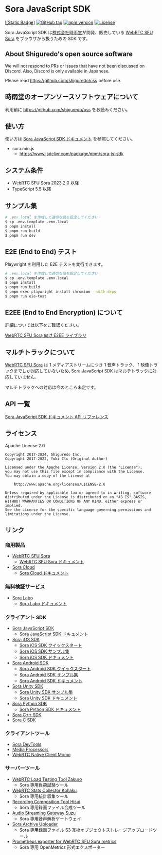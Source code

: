 # Sora JavaScript SDK

[![Static Badge]](https://img.shields.io/badge/Checked_with-Biome-60a5fa?style=flat&logo=biome)
[![GitHub tag](https://img.shields.io/github/tag/shiguredo/sora-js-sdk.svg)](https://github.com/shiguredo/sora-js-sdk)
[![npm version](https://badge.fury.io/js/sora-js-sdk.svg)](https://badge.fury.io/js/sora-js-sdk)
[![License](https://img.shields.io/badge/License-Apache%202.0-blue.svg)](https://opensource.org/licenses/Apache-2.0)

Sora JavaScript SDK は[株式会社時雨堂](https://shiguredo.jp/)が開発、販売している [WebRTC SFU Sora](https://sora.shiguredo.jp) をブラウザから扱うための SDK です。

## About Shiguredo's open source software

We will not respond to PRs or issues that have not been discussed on Discord. Also, Discord is only available in Japanese.

Please read <https://github.com/shiguredo/oss> before use.

## 時雨堂のオープンソースソフトウェアについて

利用前に <https://github.com/shiguredo/oss> をお読みください。

## 使い方

使い方は [Sora JavaScript SDK ドキュメント](https://sora-js-sdk.shiguredo.jp/) を参照してください。

- sora.min.js
  - <https://www.jsdelivr.com/package/npm/sora-js-sdk>

## システム条件

- WebRTC SFU Sora 2023.2.0 以降
- TypeScript 5.5 以降

## サンプル集

```bash
# .env.local を作成して適切な値を設定してください
$ cp .env.template .env.local
$ pnpm install
$ pnpm run build
$ pnpm run dev
```

## E2E (End to End) テスト

Playwright を利用した E2E テストを実行できます。

```bash
# .env.local を作成して適切な値を設定してください
$ cp .env.template .env.local
$ pnpm install
$ pnpm run build
$ pnpm exec playwright install chromium --with-deps
$ pnpm run e2e-test
```

## E2EE (End to End Encryption) について

詳細については以下をご確認ください。

[WebRTC SFU Sora 向け E2EE ライブラリ](https://github.com/shiguredo/sora-e2ee)

## マルチトラックについて

[WebRTC SFU Sora](https://sora.shiguredo.jp) は 1 メディアストリームにつき 1 音声トラック、
1 映像トラックまでしか対応していないため, Sora JavaScript SDK はマルチトラックに対応していません。

マルチトラックへの対応は今のところ未定です。

## API 一覧

[Sora JavaScript SDK ドキュメント API リファレンス](https://sora-js-sdk.shiguredo.jp/api.html)

## ライセンス

Apache License 2.0

```text
Copyright 2017-2024, Shiguredo Inc.
Copyright 2017-2022, Yuki Ito (Original Author)

Licensed under the Apache License, Version 2.0 (the "License");
you may not use this file except in compliance with the License.
You may obtain a copy of the License at

    http://www.apache.org/licenses/LICENSE-2.0

Unless required by applicable law or agreed to in writing, software
distributed under the License is distributed on an "AS IS" BASIS,
WITHOUT WARRANTIES OR CONDITIONS OF ANY KIND, either express or implied.
See the License for the specific language governing permissions and
limitations under the License.
```

## リンク

### 商用製品

- [WebRTC SFU Sora](https://sora.shiguredo.jp)
  - [WebRTC SFU Sora ドキュメント](https://sora-doc.shiguredo.jp)
- [Sora Cloud](https://sora-cloud.shiguredo.jp)
  - [Sora Cloud ドキュメント](https://doc.sora-cloud.shiguredo.app)

### 無料検証サービス

- [Sora Labo](https://sora-labo.shiguredo.app)
  - [Sora Labo ドキュメント](https://github.com/shiguredo/sora-labo-doc)

### クライアント SDK

- [Sora JavaScript SDK](https://github.com/shiguredo/sora-javascript-sdk)
  - [Sora JavaScript SDK ドキュメント](https://sora-js-sdk.shiguredo.jp/)
- [Sora iOS SDK](https://github.com/shiguredo/sora-ios-sdk)
  - [Sora iOS SDK クイックスタート](https://github.com/shiguredo/sora-ios-sdk-quickstart)
  - [Sora iOS SDK サンプル集](https://github.com/shiguredo/sora-ios-sdk-samples)
  - [Sora iOS SDK ドキュメント](https://sora-ios-sdk.shiguredo.jp/)
- [Sora Android SDK](https://github.com/shiguredo/sora-android-sdk)
  - [Sora Android SDK クイックスタート](https://github.com/shiguredo/sora-android-sdk-quickstart)
  - [Sora Android SDK サンプル集](https://github.com/shiguredo/sora-android-sdk-samples)
  - [Sora Android SDK ドキュメント](https://sora-android-sdk.shiguredo.jp/)
- [Sora Unity SDK](https://github.com/shiguredo/sora-unity-sdk)
  - [Sora Unity SDK サンプル集](https://github.com/shiguredo/sora-unity-sdk-samples)
  - [Sora Unity SDK ドキュメント](https://sora-unity-sdk.shiguredo.jp/)
- [Sora Python SDK](https://github.com/shiguredo/sora-python-sdk)
  - [Sora Python SDK ドキュメント](https://sora-python-sdk.shiguredo.jp/)
- [Sora C++ SDK](https://github.com/shiguredo/sora-cpp-sdk)
- [Sora C SDK](https://github.com/shiguredo/sora-c-sdk)

### クライアントツール

- [Sora DevTools](https://github.com/shiguredo/sora-devtools)
- [Media Processors](https://github.com/shiguredo/media-processors)
- [WebRTC Native Client Momo](https://github.com/shiguredo/momo)

### サーバーツール

- [WebRTC Load Testing Tool Zakuro](https://github.com/shiguredo/zakuro)
  - Sora 専用負荷試験ツール
- [WebRTC Stats Collector Kohaku](https://github.com/shiguredo/kohaku)
  - Sora 専用統計収集ツール
- [Recording Composition Tool Hisui](https://github.com/shiguredo/hisui)
  - Sora 専用録画ファイル合成ツール
- [Audio Streaming Gateway Suzu](https://github.com/shiguredo/suzu)
  - Sora 専用音声解析ゲートウェイ
- [Sora Archive Uploader](https://github.com/shiguredo/sora-archive-uploader)
  - Sora 専用録画ファイル S3 互換オブジェクトストレージアップロードツール
- [Prometheus exporter for WebRTC SFU Sora metrics](https://github.com/shiguredo/sora_exporter)
  - Sora 専用 OpenMetrics 形式エクスポーター
